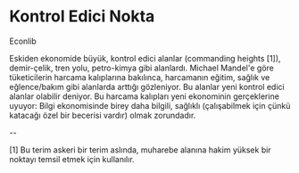 # Kontrol Edici Nokta

Econlib

Eskiden ekonomide büyük, kontrol edici alanlar (commanding heights [1]), demir-çelik, tren yolu, petro-kimya gibi alanlardı. Michael Mandel'e göre tüketicilerin harcama kalıplarına bakılınca, harcamanın eğitim, sağlık ve eğlence/bakım gibi alanlarda arttığı gözleniyor. Bu alanlar yeni kontrol edici alanlar olabilir deniyor. Bu harcama kalıpları yeni ekonominin gerçeklerine uyuyor: Bilgi ekonomisinde birey daha bilgili, sağlıklı (çalışabilmek için çünkü katacağı özel bir becerisi vardır) olmak zorundadır.

--

[1] Bu terim askeri bir terim aslında, muharebe alanına hakim yüksek bir noktayı temsil etmek için kullanılır.

